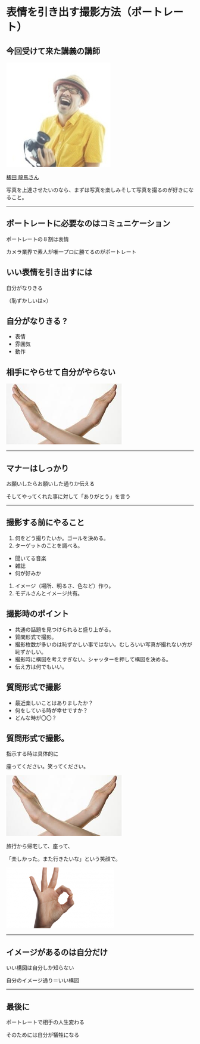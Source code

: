 # 表情を引き出す撮影方法（ポートレート）


## 今回受けて来た講義の講師
![](img/prof_teacher.jpg)

[橘田 龍馬さん](http://stereo-gn.com/)

 写真を上達させたいのなら、まずは写真を楽しみそして写真を撮るのが好きになること。<!-- .element: style="text-align: left;" -->


---


## ポートレートに必要なのはコミュニケーション
ポートレートの８割は表情 <!-- .element: class="fragment color01" data-fragment-index="1" -->

カメラ業界で素人が唯一プロに勝てるのがポートレート<!-- .element: class="fragment" data-fragment-index="2" -->


## いい表情を引き出すには
自分がなりきる <!-- .element: class="fragment" data-fragment-index="1" -->

（恥ずかしいは×） <!-- .element: class="fragment" data-fragment-index="2" -->


## 自分がなりきる ?
- 表情 <!-- .element: class="fragment" data-fragment-index="1" -->
- 雰囲気 <!-- .element: class="fragment" data-fragment-index="2" -->
- 動作 <!-- .element: class="fragment" data-fragment-index="3" -->


## 相手にやらせて自分がやらない
![](img/ng.jpg) <!-- .element: class="fragment" data-fragment-index="1" -->


---


## マナーはしっかり
お願いしたらお願いした通りか伝える <!-- .element: class="fragment" data-fragment-index="1" -->

そしてやってくれた事に対して「ありがとう」を言う<!-- .element: class="fragment" data-fragment-index="2" -->


---


## 撮影する前にやること
1. 何をどう撮りたいか。ゴールを決める。<!-- .element: class="fragment" data-fragment-index="1" -->
1. ターゲットのことを調べる。<!-- .element: class="fragment" data-fragment-index="2" -->
  - 聞いてる音楽<!-- .element: class="fragment" data-fragment-index="2" -->
  - 雑誌<!-- .element: class="fragment" data-fragment-index="2" -->
  - 何が好みか<!-- .element: class="fragment" data-fragment-index="2" -->
1. イメージ（場所、明るさ、色など）作り。<!-- .element: class="fragment" data-fragment-index="3" -->
1. モデルさんとイメージ共有。<!-- .element: class="fragment" data-fragment-index="4" -->


## 撮影時のポイント
- 共通の話題を見つけられると盛り上がる。<!-- .element: class="fragment" data-fragment-index="1" -->
- 質問形式で撮影。<!-- .element: class="fragment" data-fragment-index="2" -->
- 撮影枚数が多いのは恥ずかしい事ではない。むしろいい写真が撮れない方が恥ずかしい。<!-- .element: class="fragment" data-fragment-index="3" -->
- 撮影時に構図を考えすぎない。シャッターを押して構図を決める。<!-- .element: class="fragment" data-fragment-index="4" -->
- 伝え方は何でもいい。<!-- .element: class="fragment" data-fragment-index="5" -->


## 質問形式で撮影

- 最近楽しいことはありましたか？<!-- .element: class="fragment" data-fragment-index="1" -->
- 何をしている時が幸せですか？<!-- .element: class="fragment" data-fragment-index="2" -->
- どんな時が〇〇？<!-- .element: class="fragment" data-fragment-index="3" -->


## 質問形式で撮影。
指示する時は具体的に


座ってください。笑ってください。

![](img/ng.jpg)<!-- .element: class="fragment" data-fragment-index="1" -->


旅行から帰宅して、座って、

「楽しかった。また行きたいな」という笑顔で。

![](img/ok.jpg)<!-- .element: class="fragment" data-fragment-index="2" -->


---


## イメージがあるのは自分だけ
いい構図は自分しか知らない<!-- .element: class="fragment" data-fragment-index="1" -->

自分のイメージ通り＝いい構図<!-- .element: class="fragment" data-fragment-index="2" -->


---


## 最後に
ポートレートで相手の人生変わる<!-- .element: class="fragment" data-fragment-index="1" -->

そのためには自分が犠牲になる<!-- .element: class="fragment" data-fragment-index="2" -->

